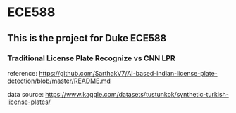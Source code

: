 # ECE588

## This is the project for Duke ECE588

### Traditional License Plate Recognize vs CNN LPR

reference: https://github.com/SarthakV7/AI-based-indian-license-plate-detection/blob/master/README.md

data source: https://www.kaggle.com/datasets/tustunkok/synthetic-turkish-license-plates/
